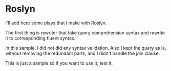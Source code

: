 # Roslyn


I'll add here some plays that I make with Roslyn.

The first thing is rewriter that take query comprehension syntax and rewrite it to corresponding fluent syntax.

In this sample, I did not did any syntax validation. Also I kept the query as is, without removing the redundant parts, and I didn't handle the join clause.

This is just a sample so if you want to use it, test it.

